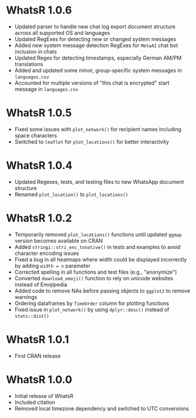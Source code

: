 # WhatsR 1.0.6

- Updated parser to handle new chat log export document structure across all supported OS and languages
- Updated RegExes for detecting new or changed system messages
- Added new system message detection RegExes for `MetaAI` chat bot inclusion in chats
- Updated Regex for detecting timestamps, especially German AM/PM translations
- Added and updated some minor, group-specific system messages in `languages.csv`
- Accounted for multiple versions of "this chat is encrypted" start message in `languages.csv`

# WhatsR 1.0.5

- Fixed some issues with `plot_network()` for recipient names including space characters
- Switched to `leaflet` for `plot_locations()` for better interactivity

# WhatsR 1.0.4

- Updated Regexes, tests, and testing files to new WhatsApp document structure
- Renamed `plot_location()` to `plot_locations()`

# WhatsR 1.0.2

- Temporarily removed `plot_locations()` functions until updated `ggmap` version becomes available on CRAN
- Added `stringi::stri_enc_tonative()` in tests and examples to avoid character encoding issues
- Fixed a bug in all heatmaps where width could be displayed incorrectly by adding `width = n` parameter
- Corrected spelling in all functions and test files (e.g., "anonymize")
- Converted `download_emoji()` function to rely on unicode websites instead of Emojipedia
- Added code to remove NAs before passing objects to `ggplot2` to remove warnings
- Ordering dataframes by `TimeOrder` column for plotting functions
- Fixed issue in `plot_network()` by using `dplyr::desc()` instead of `stats::dist()`

# WhatsR 1.0.1

- First CRAN release

# WhatsR 1.0.0

- Initial release of WhatsR
- Included citation
- Removed local timezone dependency and switched to UTC conversions

